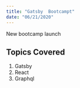 ```yaml
---
title: "Gatsby  Bootcampt"
date: "06/21/2020"
---
```


New bootcamp launch

## Topics Covered

1. Gatsby
2. React
3. Graphql